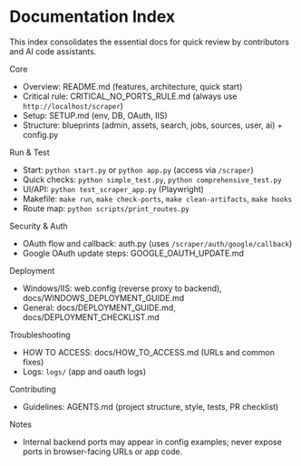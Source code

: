 # Documentation Index

This index consolidates the essential docs for quick review by contributors and AI code assistants.

Core
- Overview: README.md (features, architecture, quick start)
- Critical rule: CRITICAL_NO_PORTS_RULE.md (always use `http://localhost/scraper`)
- Setup: SETUP.md (env, DB, OAuth, IIS)
- Structure: blueprints (admin, assets, search, jobs, sources, user, ai) + config.py

Run & Test
- Start: `python start.py` or `python app.py` (access via `/scraper`)
- Quick checks: `python simple_test.py`, `python comprehensive_test.py`
- UI/API: `python test_scraper_app.py` (Playwright)
- Makefile: `make run`, `make check-ports`, `make clean-artifacts`, `make hooks`
- Route map: `python scripts/print_routes.py`

Security & Auth
- OAuth flow and callback: auth.py (uses `/scraper/auth/google/callback`)
- Google OAuth update steps: GOOGLE_OAUTH_UPDATE.md

Deployment
- Windows/IIS: web.config (reverse proxy to backend), docs/WINDOWS_DEPLOYMENT_GUIDE.md
- General: docs/DEPLOYMENT_GUIDE.md, docs/DEPLOYMENT_CHECKLIST.md

Troubleshooting
- HOW TO ACCESS: docs/HOW_TO_ACCESS.md (URLs and common fixes)
- Logs: `logs/` (app and oauth logs)

Contributing
- Guidelines: AGENTS.md (project structure, style, tests, PR checklist)

Notes
- Internal backend ports may appear in config examples; never expose ports in browser-facing URLs or app code.
